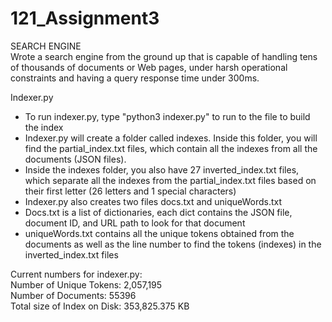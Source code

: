 # 121_Assignment3
SEARCH ENGINE  
Wrote a search engine from the ground up that is capable of handling tens of thousands of documents or Web pages, under harsh operational constraints and having a query response time under 300ms.  

Indexer.py  
 - To run indexer.py, type "python3 indexer.py" to run to the file to build the index  
 - Indexer.py will create a folder called indexes. Inside this folder, you will find the partial_index.txt files, which contain all the indexes from all the documents (JSON files).  
 - Inside the indexes folder, you also have 27 inverted_index.txt files, which separate all the indexes from the partial_index.txt files based on their first letter (26 letters and 1 special characters)  
 - Indexer.py also creates two files docs.txt and uniqueWords.txt  
 - Docs.txt is a list of dictionaries, each dict contains the JSON file, document ID, and URL path to look for that document  
 - uniqueWords.txt contains all the unique tokens obtained from the documents as well as the line number to find the tokens (indexes) in the inverted_index.txt files  
  
  
Current numbers for indexer.py:  
Number of Unique Tokens: 2,057,195  
Number of Documents: 55396  
Total size of Index on Disk: 353,825.375 KB  
